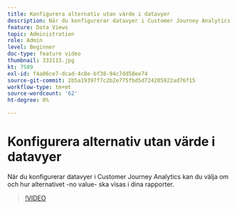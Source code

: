 ```yaml
---
title: Konfigurera alternativ utan värde i datavyer
description: När du konfigurerar datavyer i Customer Journey Analytics kan du välja om och hur alternativet -no value- ska visas i dina rapporter.
feature: Data Views
topic: Administration
role: Admin
level: Beginner
doc-type: feature video
thumbnail: 333113.jpg
kt: 7589
exl-id: f4a06ce7-dcad-4c8e-bf38-94c7dd58ee74
source-git-commit: 2b5a19397f7c2b2e775fbd5d724205922ad76f15
workflow-type: tm+mt
source-wordcount: '62'
ht-degree: 0%

---
```


# Konfigurera alternativ utan värde i datavyer

När du konfigurerar datavyer i Customer Journey Analytics kan du välja om och hur alternativet -no value- ska visas i dina rapporter.

>[!VIDEO](https://video.tv.adobe.com/v/333113/?quality=12&learn=on)
